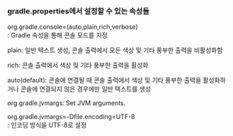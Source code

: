 ### gradle.properties에서 설정할 수 있는 속성들

org.gradle.console=(auto,plain,rich,verbose)<br>
: Gradle 속성을 통해 콘솔 모드를 지정

plain: 일반 텍스트 생성, 콘솔 출력에서 ​​모든 색상 및 기타 풍부한 출력을 비활성화함

rich: 콘솔 출력에서 ​​색상 및 기타 풍부한 출력을 활성화

auto(default): 콘솔에 연결될 때 콘솔 출력에서 ​​색상 및 기타 풍부한 출력을 활성화하거나 콘솔에 연결되지 않은 경우에만 일반 텍스트를 생성

org.gradle.jvmargs: Set JVM arguments.

org.gradle.jvmargs=-Dfile.encoding=UTF-8<br>
: 인코딩 방식을 UTF-8로 설정

